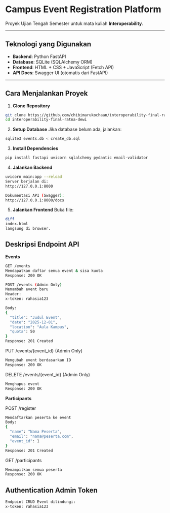 # Campus Event Registration Platform

Proyek Ujian Tengah Semester untuk mata kuliah **Interoperability**.

---

## Teknologi yang Digunakan

- **Backend**: Python FastAPI
- **Database**: SQLite (SQLAlchemy ORM)
- **Frontend**: HTML + CSS + JavaScript (Fetch API)
- **API Docs**: Swagger UI (otomatis dari FastAPI)

---

## Cara Menjalankan Proyek

1. **Clone Repository**

```bash
git clone https://github.com/chibimarukochaan/interoperability-final-ratna-dewi
cd interoperability-final-ratna-dewi
```

2. **Setup Database**
   Jika database belum ada, jalankan:

```bash
sqlite3 events.db < create_db.sql
```

3. **Install Dependencies**

```bash
pip install fastapi uvicorn sqlalchemy pydantic email-validator
```

4. **Jalankan Backend**

```bash
uvicorn main:app --reload
Server berjalan di:
http://127.0.0.1:8000

Dokumentasi API (Swagger):
http://127.0.0.1:8000/docs
```

5. **Jalankan Frontend**
   Buka file:
```bash
diff
index.html
langsung di browser.
```

**Deskripsi Endpoint API**
--
**Events**

```bash
GET /events
Mendapatkan daftar semua event & sisa kuota
Response: 200 OK
```
```bash
POST /events (Admin Only)
Menambah event baru
Header:
x-token: rahasia123

Body:
{
  "title": "Judul Event",
  "date": "2025-12-01",
  "location": "Aula Kampus",
  "quota": 50
}
Response: 201 Created
```

PUT /events/{event_id} (Admin Only)
```bash
Mengubah event berdasarkan ID
Response: 200 OK
```

DELETE /events/{event_id} (Admin Only)
```bash
Menghapus event
Response: 200 OK
```

**Participants**

POST /register
```bash
Mendaftarkan peserta ke event
Body:
{
  "name": "Nama Peserta",
  "email": "nama@peserta.com",
  "event_id": 1
}
Response: 201 Created
```

GET /participants
```bash
Menampilkan semua peserta
Response: 200 OK
```

**Authentication Admin Token**
--
```bash
Endpoint CRUD Event dilindungi:
x-token: rahasia123
```
